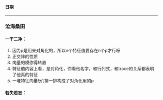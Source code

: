 #### **日期**


---
### **沧海桑田**

#### **一干二净**：
1. 因为p是用来对角化的，所以n个特征值要存在n个p才行呀
2. 正交阵的性质
3. 向量的模你得转置
4. 特征值内容上看，是对角化，你看他名字，和行列式，和trace的关系都表明了他真的特征
5. 一堆特征向量ξ们排一排构成了对角化用的p

#### **若失若忘**：





